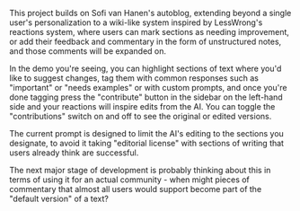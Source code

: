 This project builds on Sofi van Hanen's autoblog, extending beyond a single user's personalization to a wiki-like system inspired by LessWrong's reactions system, where users can mark sections as needing improvement, or add their feedback and commentary in the form of unstructured notes, and those comments will be expanded on.

In the demo you're seeing, you can highlight sections of text where you'd like to suggest changes, tag them with common responses such as "important" or "needs examples" or with custom prompts, and once you're done tagging press the "contribute" button in the sidebar on the left-hand side and your reactions will inspire edits from the AI. You can toggle the "contributions" switch on and off to see the original or edited versions.

The current prompt is designed to limit the AI's editing to the sections you designate, to avoid it taking "editorial license" with sections of writing that users already think are successful.

The next major stage of development is probably thinking about this in terms of using it for an actual community - when might pieces of commentary that almost all users would support become part of the "default version" of a text?
